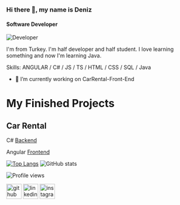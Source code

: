 ### Hi there 👋, my name is Deniz
#### Software Developer
![Developer](https://encrypted-tbn0.gstatic.com/images?q=tbn:ANd9GcQUYt4k-ZIbakIlAb2KumaLY0ZJZ42XmvyFHg&usqp=CAU)

I'm from Turkey. I'm half developer and half student. I love learning something and now I'm learning Java.

Skills: ANGULAR / C# / JS / TS / HTML / CSS / SQL / Java

- 🔭 I’m currently working on CarRental-Front-End 


# My Finished Projects

## Car Rental

C# [Backend](https://github.com/denizbilgin/CarRental)

Angular [Frontend](https://github.com/denizbilgin/CarRental-Front-End) 


[![Top Langs](https://github-readme-stats.vercel.app/api/top-langs/?username=denizbilgin)](https://github.com/anuraghazra/github-readme-stats)
![GitHub stats](https://github-readme-stats.vercel.app/api?username=denizbilgin&show_icons=true)  

![Profile views](https://gpvc.arturio.dev/denizbilgin)    


[<img src='https://cdn.jsdelivr.net/npm/simple-icons@3.0.1/icons/github.svg' alt='github' height='40'>](https://github.com/denizbilgin)  [<img src='https://cdn.jsdelivr.net/npm/simple-icons@3.0.1/icons/linkedin.svg' alt='linkedin' height='40'>](https://www.linkedin.com/in/deniz-bilgin-763177207/)  [<img src='https://cdn.jsdelivr.net/npm/simple-icons@3.0.1/icons/instagram.svg' alt='instagram' height='40'>](https://www.instagram.com/denizb04/)
